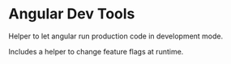 # Angular Dev Tools
Helper to let angular run production code in development mode. 

Includes a helper to change feature flags at runtime. 
